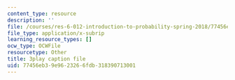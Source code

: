 ```yaml
---
content_type: resource
description: ''
file: /courses/res-6-012-introduction-to-probability-spring-2018/77456eb39e9623266fdb318390713001_d5mV88S2fNY.srt
file_type: application/x-subrip
learning_resource_types: []
ocw_type: OCWFile
resourcetype: Other
title: 3play caption file
uid: 77456eb3-9e96-2326-6fdb-318390713001
---
```

